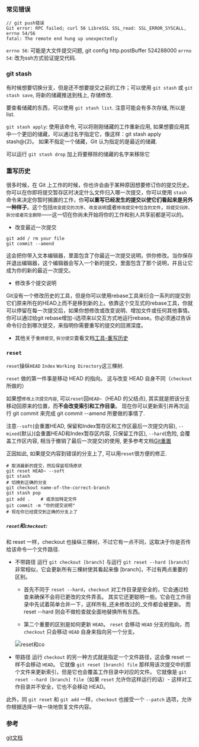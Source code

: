 ### 常见错误
```
// git push错误
Git error: RPC failed; curl 56 LibreSSL SSL_read: SSL_ERROR_SYSCALL, errno 54/56
fatal: The remote end hung up unexpectedly
```
`errno 56`: 可能是大文件提交问题, git config http.postBuffer 524288000
`errno 54`: 改为ssh方式验证提交代码.


### git stash

有时候想要切换分支，但是还不想要提交之前的工作；可以使用 `git stash` 或 `git stash save`, 将新的储藏推送到栈上, 存储修改. 

要查看储藏的东西，可以使用 `git stash list`. 注意可能会有多次存储, 所以是list. 

`git stash apply`: 使用该命令, 可以将刚刚储藏的工作重新应用, 如果想要应用其中一个更旧的储藏，可以通过名字指定它，像这样：git stash apply stash@{2}。 如果不指定一个储藏，Git 认为指定的是最近的储藏.

可以运行 `git stash drop` 加上将要移除的储藏的名字来移除它

### 重写历史

很多时候，在 Git 上工作的时候，你也许会由于某种原因想要修订你的提交历史。你可以在你即将提交暂存区时决定什么文件归入哪一次提交，你可以使用 `stash` 命令来决定你暂时搁置的工作，你**可以重写已经发生的提交以使它们看起来是另外一种样子**。这个包括`改变提交的次序`、`改变说明`或者`修改提交中包含的文件`，`将提交归并、拆分或者完全删除`——这一切在你尚未开始将你的工作和别人共享前都是可以的。

* 改变最近一次提交

```
git add / rm your file
git commit --amend
``` 

这会把你带入文本编辑器，里面包含了你最近一次提交说明，供你修改。当你保存并退出编辑器，这个编辑器会写入一个新的提交，里面包含了那个说明，并且让它成为你的新的最近一次提交。

* 修改多个提交说明

Git没有一个修改历史的工具，但是你可以使用rebase工具来衍合一系列的提交到它们原来所在的HEAD上而不是移到新的上。依靠这个交互式的rebase工具，你就可以停留在每一次提交后，如果你想修改或改变说明、增加文件或任何其他事情。你可以通过给git rebase增加-i选项来以交互方式地运行rebase。你必须通过告诉命令衍合到哪次提交，来指明你需要重写的提交的回溯深度。


* 其他关于`重排提交`, `拆分提交`查看文档[工具-重写历史](https://git-scm.com/book/zh/v1/Git-%E5%B7%A5%E5%85%B7-%E9%87%8D%E5%86%99%E5%8E%86%E5%8F%B2)

### `reset`

`reset`操纵`HEAD` `Index` `Working Directory`这三棵树.

`reset` 做的第一件事是移动 HEAD 的指向。 这与改变 HEAD 自身不同（`checkout` 所做的）

如果想`修改上次提交内容`, 可以`reset`回`HEAD~`（HEAD 的父结点), 其实就是把该分支移动回原来的位置，而**不会改变索引和工作目录**。 现在你可以更新索引并再次运行 git commit 来完成 git commit --amend 所要做的事情了.

注意`--soft`(会重置HEAD, 保留和Index暂存区和工作区最后一次提交内容), `--mixed`(默认)(会重置HEAD和Index暂存区内容, 只保留工作区), `--hard`(危险, 会覆盖工作区内容, 相当于撤销了最后一次提交)的使用, 更多参考文档[Git重置](https://git-scm.com/book/zh/v2/Git-%E5%B7%A5%E5%85%B7-%E9%87%8D%E7%BD%AE%E6%8F%AD%E5%AF%86)


正因如此, 如果提交内容到错误的分支上了, 可以用`reset`很方便的修正.
```
# 取消最新的提交，然后保留现场原状
git reset HEAD~ --soft
git stash
# 切换到正确的分支
git checkout name-of-the-correct-branch
git stash pop
git add .    # 或添加特定文件
git commit -m "你的提交说明"
# 现在你已经提交到正确的分支上了
```

##### `reset`和`checkout`:

和 reset 一样，checkout 也操纵三棵树，不过它有一点不同，这取决于你是否传给该命令一个文件路径.

* 不带路径
运行 `git checkout [branch]` 与运行 `git reset --hard [branch]` 非常相似，它会更新所有三棵树使其看起来像 [branch]，不过有两点重要的区别。

    * 首先不同于 `reset --hard`，`checkout` 对工作目录是安全的，它会通过检查来确保不会将已更改的文件弄丢。 其实它还更聪明一些。它会在工作目录中先试着简单合并一下，这样所有_还未修改过的_文件都会被更新。 而 reset --hard 则会不做检查就全面地替换所有东西。

    * 第二个重要的区别是如何更新 `HEAD`。 `reset` 会移动 `HEAD` 分支的指向，而 `checkout` 只会移动 `HEAD` 自身来指向另一个分支。

    ![reset和co](./res/reset和co.png)

* 带路径
运行 `checkout` 的另一种方式就是指定一个文件路径，这会像 reset 一样不会移动 `HEAD`。 它就像 `git reset [branch] file` 那样用该次提交中的那个文件来更新索引，但是它也会覆盖工作目录中对应的文件。 它就像是 `git reset --hard [branch] file`（如果 `reset` 允许你这样运行的话）- 这样对工作目录并不安全，它也不会移动 HEAD。

此外，同 `git reset` 和 `git add` 一样，`checkout` 也接受一个 `--patch` 选项，允许你根据选择一块一块地恢复文件内容。



### 参考
[git文档](https://git-scm.com/book/zh/v2/)
